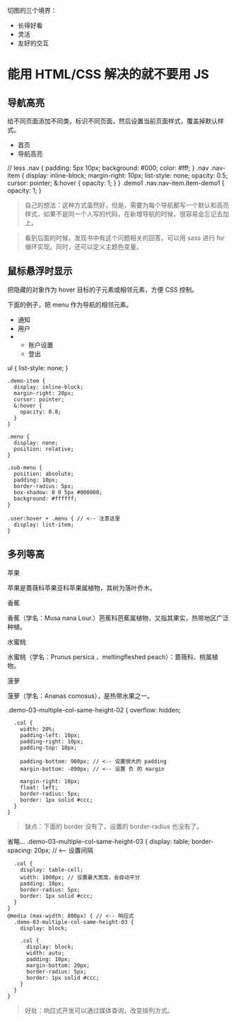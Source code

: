 切图的三个境界：

- 长得好看
- 灵活
- 友好的交互

# 能用 HTML/CSS 解决的就不要用 JS

## 导航高亮

给不同页面添加不同类，标识不同页面，然后设置当前页面样式，覆盖掉默认样式。

<demo-code title="演示-导航高亮" description="">
  <e01-demo-01-nav></e01-demo-01-nav>

  <highlight-code slot="codeText" lang="html">
    <!-- html -->
    <div class="demo1">
      <ul class="nav">
        <li class="nav-item item-home">首页</li>
        <li class="nav-item item-demo1">导航高亮</li>
      </ul>
    </div>
  </highlight-code>

  <highlight-code slot="codeText" :lang="'less'">
    // less
    .nav {
      padding: 5px 10px;
      background: #000;
      color: #fff;
    }
    .nav .nav-item {
      display: inline-block;
      margin-right: 10px;
      list-style: none;
      opacity: 0.5;
      cursor: pointer;
      &:hover {
        opacity: 1;
      }
    }
    .demo1 .nav.nav-item.item-demo1 {
      opacity: 1;
    }
  </highlight-code>
</demo-code>

> 自己的想法：这种方式虽然好，但是，需要为每个导航都写一个默认和高亮样式，如果不是同一个人写的代码，在新增导航的时候，很容易会忘记去加上。

> 看到后面的时候，发现书中有这个问题相关的回答，可以用 sass 进行 for 循环实现。同时，还可以定义主题色变量。

## 鼠标悬浮时显示

把隐藏的对象作为 hover 目标的子元素或相邻元素，方便 CSS 控制。

下面的例子，把 menu 作为导航的相邻元素。

<demo-code title="演示-鼠标悬浮时显示" description="">
  <e01-demo-02-hover-to-show></e01-demo-02-hover-to-show>

  <highlight-code slot="codeText" lang="html">
    <!-- html -->
    <ul class="demo-hover-to-show">
      <li class="demo-item notification">通知</li>
      <li class="demo-item user">用户</li>
      <li class="menu">
        <ul class="sub-menu">
          <li>账户设置</li>
          <li>登出</li>
        </ul>
      </li>
    </ul>
  </highlight-code>

  <highlight-code slot="codeText" lang="scss">
    ul {
      list-style: none;
    }

    .demo-item {
      display: inline-block;
      margin-right: 20px;
      cursor: pointer;
      &:hover {
        opacity: 0.8;
      }
    }

    .menu {
      display: none;
      position: relative;
    }

    .sub-menu {
      position: absolute;
      padding: 10px;
      border-radius: 5px;
      box-shadow: 0 0 5px #000000;
      background: #ffffff;
    }

    .user:hover + .menu { // <-- 注意这里
      display: list-item;
    }

  </highlight-code>
</demo-code>

## 多列等高

<demo-code title="演示-多列等高-未设置等高" description="">
  <e01-demo-03-multiple-col-same-height-01></e01-demo-03-multiple-col-same-height-01>
</demo-code>

<demo-code title="演示-多列等高-设置很大的 padding" description="">
  <e01-demo-03-multiple-col-same-height-02></e01-demo-03-multiple-col-same-height-02>

  <highlight-code slot="codeText" lang="html">
    <!-- html -->
    <div class="demo-03-multiple-col-same-height-02">
      <div class="col">
        <p class="col-title">苹果</p>
        <p class="col-content">
          苹果是蔷薇科苹果亚科苹果属植物，其树为落叶乔木。
        </p>
      </div>
      <div class="col">
        <p class="col-title">香蕉</p>
        <p class="col-content">
          香蕉（学名：Musa nana
          Lour.）芭蕉科芭蕉属植物，又指其果实，热带地区广泛种植。
        </p>
      </div>
      <div class="col">
        <p class="col-title">水蜜桃</p>
        <p class="col-content">
          水蜜桃（学名：Prunus persica 、meltingfleshed
          peach）：蔷薇科、桃属植物。
        </p>
      </div>
      <div class="col">
        <p class="col-title">菠萝</p>
        <p class="col-content">
          菠萝（学名：Ananas
          comosus），是热带水果之一。
        </p>
      </div>
    </div>
  </highlight-code>

  <highlight-code slot="codeText" lang="scss">
    .demo-03-multiple-col-same-height-02 {
      overflow: hidden;

      .col {
        width: 20%;
        padding-left: 10px;
        padding-right: 10px;
        padding-top: 10px;

        padding-bottom: 900px; // <-- 设置很大的 padding
        margin-bottom: -890px; // <-- 设置 负 的 margin

        margin-right: 10px;
        float: left;
        border-radius: 5px;
        border: 1px solid #ccc;
      }
    }

  </highlight-code>
</demo-code>

> 缺点：下面的 border 没有了，设置的 border-radius 也没有了。

<demo-code title="演示-多列等高-借助 table 自适应" description="">
  <e01-demo-03-multiple-col-same-height-03></e01-demo-03-multiple-col-same-height-03>

  <highlight-code slot="codeText" lang="html">
    <!--html-->
    省略...
  </highlight-code>

  <highlight-code slot="codeText" lang="scss">
    .demo-03-multiple-col-same-height-03 {
      display: table;
      border-spacing: 20px; // <-- 设置间隔

      .col {
        display: table-cell;
        width: 1000px; // 设置最大宽度，会自动平分
        padding: 10px;
        border-radius: 5px;
        border: 1px solid #ccc;
      }
    }
    @media (max-width: 800px) { // <-- 响应式
      .demo-03-multiple-col-same-height-03 {
        display: block;

        .col {
          display: block;
          width: auto;
          padding: 10px;
          margin-bottom: 20px;
          border-radius: 5px;
          border: 1px solid #ccc;
        }
      }
    }

  </highlight-code>
</demo-code>

> 好处：响应式开发可以通过媒体查询，改变排列方式。
